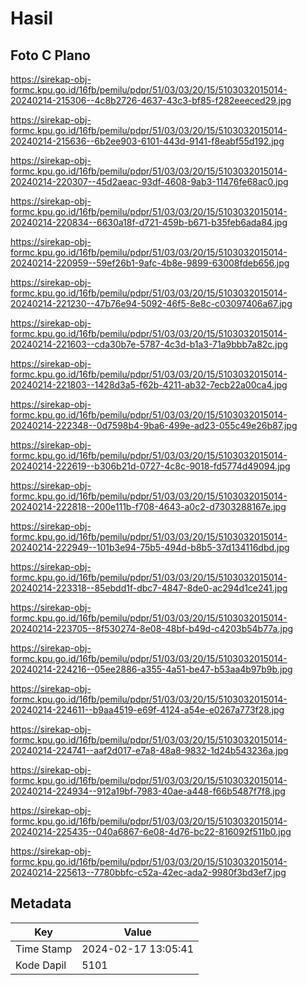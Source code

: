 # Hasil

## Foto C Plano

https://sirekap-obj-formc.kpu.go.id/16fb/pemilu/pdpr/51/03/03/20/15/5103032015014-20240214-215306--4c8b2726-4637-43c3-bf85-f282eeeced29.jpg

https://sirekap-obj-formc.kpu.go.id/16fb/pemilu/pdpr/51/03/03/20/15/5103032015014-20240214-215636--6b2ee903-6101-443d-9141-f8eabf55d192.jpg

https://sirekap-obj-formc.kpu.go.id/16fb/pemilu/pdpr/51/03/03/20/15/5103032015014-20240214-220307--45d2aeac-93df-4608-9ab3-11476fe68ac0.jpg

https://sirekap-obj-formc.kpu.go.id/16fb/pemilu/pdpr/51/03/03/20/15/5103032015014-20240214-220834--6630a18f-d721-459b-b671-b35feb6ada84.jpg

https://sirekap-obj-formc.kpu.go.id/16fb/pemilu/pdpr/51/03/03/20/15/5103032015014-20240214-220959--59ef26b1-9afc-4b8e-9899-63008fdeb656.jpg

https://sirekap-obj-formc.kpu.go.id/16fb/pemilu/pdpr/51/03/03/20/15/5103032015014-20240214-221230--47b76e94-5092-46f5-8e8c-c03097406a67.jpg

https://sirekap-obj-formc.kpu.go.id/16fb/pemilu/pdpr/51/03/03/20/15/5103032015014-20240214-221603--cda30b7e-5787-4c3d-b1a3-71a9bbb7a82c.jpg

https://sirekap-obj-formc.kpu.go.id/16fb/pemilu/pdpr/51/03/03/20/15/5103032015014-20240214-221803--1428d3a5-f62b-4211-ab32-7ecb22a00ca4.jpg

https://sirekap-obj-formc.kpu.go.id/16fb/pemilu/pdpr/51/03/03/20/15/5103032015014-20240214-222348--0d7598b4-9ba6-499e-ad23-055c49e26b87.jpg

https://sirekap-obj-formc.kpu.go.id/16fb/pemilu/pdpr/51/03/03/20/15/5103032015014-20240214-222619--b306b21d-0727-4c8c-9018-fd5774d49094.jpg

https://sirekap-obj-formc.kpu.go.id/16fb/pemilu/pdpr/51/03/03/20/15/5103032015014-20240214-222818--200e111b-f708-4643-a0c2-d7303288167e.jpg

https://sirekap-obj-formc.kpu.go.id/16fb/pemilu/pdpr/51/03/03/20/15/5103032015014-20240214-222949--101b3e94-75b5-494d-b8b5-37d134116dbd.jpg

https://sirekap-obj-formc.kpu.go.id/16fb/pemilu/pdpr/51/03/03/20/15/5103032015014-20240214-223318--85ebdd1f-dbc7-4847-8de0-ac294d1ce241.jpg

https://sirekap-obj-formc.kpu.go.id/16fb/pemilu/pdpr/51/03/03/20/15/5103032015014-20240214-223705--8f530274-8e08-48bf-b49d-c4203b54b77a.jpg

https://sirekap-obj-formc.kpu.go.id/16fb/pemilu/pdpr/51/03/03/20/15/5103032015014-20240214-224216--05ee2886-a355-4a51-be47-b53aa4b97b9b.jpg

https://sirekap-obj-formc.kpu.go.id/16fb/pemilu/pdpr/51/03/03/20/15/5103032015014-20240214-224611--b9aa4519-e69f-4124-a54e-e0267a773f28.jpg

https://sirekap-obj-formc.kpu.go.id/16fb/pemilu/pdpr/51/03/03/20/15/5103032015014-20240214-224741--aaf2d017-e7a8-48a8-9832-1d24b543236a.jpg

https://sirekap-obj-formc.kpu.go.id/16fb/pemilu/pdpr/51/03/03/20/15/5103032015014-20240214-224934--912a19bf-7983-40ae-a448-f66b5487f7f8.jpg

https://sirekap-obj-formc.kpu.go.id/16fb/pemilu/pdpr/51/03/03/20/15/5103032015014-20240214-225435--040a6867-6e08-4d76-bc22-816092f511b0.jpg

https://sirekap-obj-formc.kpu.go.id/16fb/pemilu/pdpr/51/03/03/20/15/5103032015014-20240214-225613--7780bbfc-c52a-42ec-ada2-9980f3bd3ef7.jpg


## Metadata

| Key        | Value               |
| ---------- | ------------------- |
| Time Stamp | 2024-02-17 13:05:41 |
| Kode Dapil | 5101                |



